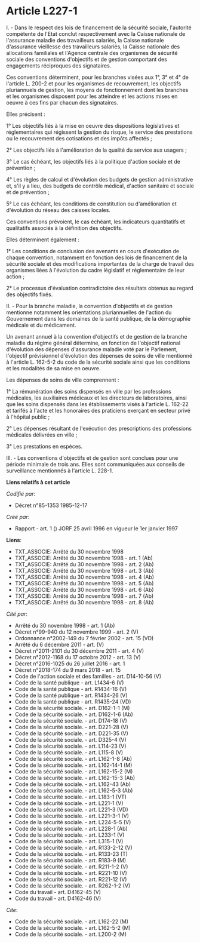 # Article L227-1

I. - Dans le respect des lois de financement de la sécurité sociale, l'autorité compétente de l'Etat conclut respectivement
avec la Caisse nationale de l'assurance maladie des travailleurs salariés, la Caisse nationale d'assurance vieillesse des
travailleurs salariés, la Caisse nationale des allocations familiales et l'Agence centrale des organismes de sécurité sociale
des conventions d'objectifs et de gestion comportant des engagements réciproques des signataires.

Ces conventions déterminent, pour les branches visées aux 1°, 3° et 4° de l'article L. 200-2 et pour les organismes de
recouvrement, les objectifs pluriannuels de gestion, les moyens de fonctionnement dont les branches et les organismes
disposent pour les atteindre et les actions mises en oeuvre à ces fins par chacun des signataires.

Elles précisent :

1° Les objectifs liés à la mise en oeuvre des dispositions législatives et réglementaires qui régissent la gestion du risque,
le service des prestations ou le recouvrement des cotisations et des impôts affectés ;

2° Les objectifs liés à l'amélioration de la qualité du service aux usagers ;

3° Le cas échéant, les objectifs liés à la politique d'action sociale et de prévention ;

4° Les règles de calcul et d'évolution des budgets de gestion administrative et, s'il y a lieu, des budgets de contrôle
médical, d'action sanitaire et sociale et de prévention ;

5° Le cas échéant, les conditions de constitution ou d'amélioration et d'évolution du réseau des caisses locales.

Ces conventions prévoient, le cas échéant, les indicateurs quantitatifs et qualitatifs associés à la définition des
objectifs.

Elles déterminent également :

1° Les conditions de conclusion des avenants en cours d'exécution de chaque convention, notamment en fonction des lois de
financement de la sécurité sociale et des modifications importantes de la charge de travail des organismes liées à
l'évolution du cadre législatif et réglementaire de leur action ;

2° Le processus d'évaluation contradictoire des résultats obtenus au regard des objectifs fixés.

II. - Pour la branche maladie, la convention d'objectifs et de gestion mentionne notamment les orientations pluriannuelles de
l'action du Gouvernement dans les domaines de la santé publique, de la démographie médicale et du médicament.

Un avenant annuel à la convention d'objectifs et de gestion de la branche maladie du régime général détermine, en fonction de
l'objectif national d'évolution des dépenses d'assurance maladie voté par le Parlement, l'objectif prévisionnel d'évolution
des dépenses de soins de ville mentionné à l'article L. 162-5-2 du code de la sécurité sociale ainsi que les conditions et
les modalités de sa mise en oeuvre.

Les dépenses de soins de ville comprennent :

1° La rémunération des soins dispensés en ville par les professions médicales, les auxiliaires médicaux et les directeurs de
laboratoires, ainsi que les soins dispensés dans les établissements visés à l'article L. 162-22 et tarifés à l'acte et les
honoraires des praticiens exerçant en secteur privé à l'hôpital public ;

2° Les dépenses résultant de l'exécution des prescriptions des professions médicales délivrées en ville ;

3° Les prestations en espèces.

III. - Les conventions d'objectifs et de gestion sont conclues pour une période minimale de trois ans. Elles sont
communiquées aux conseils de surveillance mentionnés à l'article L. 228-1.

**Liens relatifs à cet article**

_Codifié par_:

  - Décret n°85-1353 1985-12-17

_Créé par_:

  - Rapport - art. 1 () JORF 25 avril 1996 en vigueur le 1er janvier 1997

**Liens**:

  - TXT_ASSOCIE: Arrêté du 30 novembre 1998
  - TXT_ASSOCIE: Arrêté du 30 novembre 1998 - art. 1 (Ab)
  - TXT_ASSOCIE: Arrêté du 30 novembre 1998 - art. 2 (Ab)
  - TXT_ASSOCIE: Arrêté du 30 novembre 1998 - art. 3 (Ab)
  - TXT_ASSOCIE: Arrêté du 30 novembre 1998 - art. 4 (Ab)
  - TXT_ASSOCIE: Arrêté du 30 novembre 1998 - art. 5 (Ab)
  - TXT_ASSOCIE: Arrêté du 30 novembre 1998 - art. 6 (Ab)
  - TXT_ASSOCIE: Arrêté du 30 novembre 1998 - art. 7 (Ab)
  - TXT_ASSOCIE: Arrêté du 30 novembre 1998 - art. 8 (Ab)

_Cité par_:

  - Arrêté du 30 novembre 1998 - art. 1 (Ab)
  - Décret n°99-940 du 12 novembre 1999 - art. 2 (V)
  - Ordonnance n°2002-149 du 7 février 2002 - art. 15 (VD)
  - Arrêté du 6 décembre 2011 - art. (V)
  - Décret n°2011-2101 du 30 décembre 2011 - art. 4 (V)
  - Décret n°2012-1168 du 17 octobre 2012 - art. 13 (V)
  - Décret n°2016-1025 du 26 juillet 2016 - art. 1
  - Décret n°2018-174 du 9 mars 2018 - art. 15
  - Code de l'action sociale et des familles - art. D14-10-56 (V)
  - Code de la santé publique - art. L1434-6 (V)
  - Code de la santé publique - art. R1434-16 (V)
  - Code de la santé publique - art. R1434-26 (V)
  - Code de la santé publique - art. R1435-24 (VD)
  - Code de la sécurité sociale. - art. D162-1-1 (M)
  - Code de la sécurité sociale. - art. D162-1-6 (Ab)
  - Code de la sécurité sociale. - art. D174-18 (V)
  - Code de la sécurité sociale. - art. D221-28 (V)
  - Code de la sécurité sociale. - art. D221-35 (V)
  - Code de la sécurité sociale. - art. D325-4 (V)
  - Code de la sécurité sociale. - art. L114-23 (V)
  - Code de la sécurité sociale. - art. L115-8 (V)
  - Code de la sécurité sociale. - art. L162-1-8 (Ab)
  - Code de la sécurité sociale. - art. L162-14-1 (M)
  - Code de la sécurité sociale. - art. L162-15-2 (M)
  - Code de la sécurité sociale. - art. L162-15-3 (Ab)
  - Code de la sécurité sociale. - art. L162-43 (Ab)
  - Code de la sécurité sociale. - art. L162-5-3 (Ab)
  - Code de la sécurité sociale. - art. L183-1 (VT)
  - Code de la sécurité sociale. - art. L221-1 (V)
  - Code de la sécurité sociale. - art. L221-3 (VD)
  - Code de la sécurité sociale. - art. L221-3-1 (V)
  - Code de la sécurité sociale. - art. L224-5-5 (V)
  - Code de la sécurité sociale. - art. L228-1 (Ab)
  - Code de la sécurité sociale. - art. L233-1 (V)
  - Code de la sécurité sociale. - art. L315-1 (V)
  - Code de la sécurité sociale. - art. R133-2-12 (V)
  - Code de la sécurité sociale. - art. R133-23 (T)
  - Code de la sécurité sociale. - art. R183-9 (M)
  - Code de la sécurité sociale. - art. R211-1-2 (V)
  - Code de la sécurité sociale. - art. R221-10 (V)
  - Code de la sécurité sociale. - art. R221-12 (V)
  - Code de la sécurité sociale. - art. R262-1-2 (V)
  - Code du travail - art. D4162-45 (V)
  - Code du travail - art. D4162-46 (V)

_Cite_:

  - Code de la sécurité sociale. - art. L162-22 (M)
  - Code de la sécurité sociale. - art. L162-5-2 (M)
  - Code de la sécurité sociale. - art. L200-2 (M)
